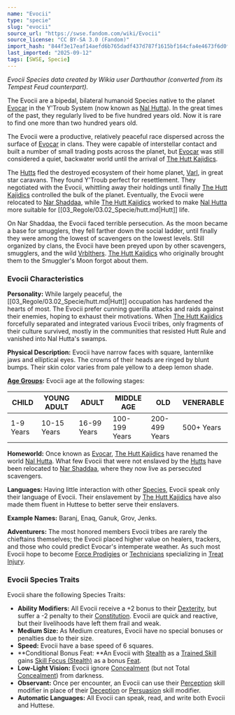 ```yaml
---
name: "Evocii"
type: "specie"
slug: "evocii"
source_url: "https://swse.fandom.com/wiki/Evocii"
source_license: "CC BY-SA 3.0 (Fandom)"
import_hash: "844f3e17eaf14aefd6b765dadf437d787f1615bf164cfa4e4673f6d0f284bfda"
last_imported: "2025-09-12"
tags: [SWSE, Specie]
---
```

*Evocii Species data created by Wikia user <bdi>Darthauthor</bdi> (converted from its Tempest Feud counterpart).*

The Evocii are a bipedal, bilateral humanoid Species native to the planet [Evocar](https://swse.fandom.com/wiki/Evocar) in the Y'Troub System (now known as [Nal Hutta](https://swse.fandom.com/wiki/Nal_Hutta)). In the great times of the past, they regularly lived to be five hundred years old. Now it is rare to find one more than two hundred years old.

The Evocii were a productive, relatively peaceful race dispersed across the surface of [Evocar](https://swse.fandom.com/wiki/Evocar) in clans. They were capable of interstellar contact and built a number of small trading posts across the planet, but [Evocar](https://swse.fandom.com/wiki/Evocar) was still considered a quiet, backwater world until the arrival of [The Hutt Kajidics](https://swse.fandom.com/wiki/The_Hutt_Kajidics).

The [Hutts](https://swse.fandom.com/wiki/Hutts) fled the destroyed ecosystem of their home planet, [Varl](https://swse.fandom.com/wiki/Varl), in great star caravans. They found Y'Troub perfect for resettlement. They negotiated with the Evocii, whittling away their holdings until finally [The Hutt Kajidics](https://swse.fandom.com/wiki/The_Hutt_Kajidics) controlled the bulk of the planet. Eventually, the Evocii were relocated to [Nar Shaddaa](https://swse.fandom.com/wiki/Nar_Shaddaa), while [The Hutt Kajidics](https://swse.fandom.com/wiki/The_Hutt_Kajidics) worked to make [Nal Hutta](https://swse.fandom.com/wiki/Nal_Hutta) more suitable for [[03_Regole/03.02_Specie/hutt.md|Hutt]] life.

On Nar Shaddaa, the Evocii faced terrible persecution. As the moon became a base for smugglers, they fell farther down the social ladder, until finally they were among the lowest of scavengers on the lowest levels. Still organized by clans, the Evocii have been preyed upon by other scavengers, smugglers, and the wild [Vrblthers](https://swse.fandom.com/wiki/Vrblthers). [The Hutt Kajidics](https://swse.fandom.com/wiki/The_Hutt_Kajidics) who originally brought them to the Smuggler's Moon forgot about them.

### Evocii Characteristics
**Personality:** While largely peaceful, the [[03_Regole/03.02_Specie/hutt.md|Hutt]] occupation has hardened the hearts of most. The Evocii prefer cunning guerilla attacks and raids against their enemies, hoping to exhaust their motivations. When [The Hutt Kajidics](https://swse.fandom.com/wiki/The_Hutt_Kajidics) forcefully separated and integrated various Evocii tribes, only fragments of their culture survived, mostly in the communities that resisted Hutt Rule and vanished into Nal Hutta's swamps.

**Physical Description:** Evocii have narrow faces with square, lanternlike jaws and elliptical eyes. The crowns of their heads are ringed by blunt bumps. Their skin color varies from pale yellow to a deep lemon shade.

**[Age Groups](https://swse.fandom.com/wiki/Age_Groups):** Evocii age at the following stages:

| CHILD | YOUNG ADULT | ADULT | MIDDLE AGE | OLD | VENERABLE |
| --- | --- | --- | --- | --- | --- |
| 1-9 Years | 10-15 Years | 16-99 Years | 100-199 Years | 200-499 Years | 500+ Years |

**Homeworld:** Once known as [Evocar](https://swse.fandom.com/wiki/Evocar), [The Hutt Kajidics](https://swse.fandom.com/wiki/The_Hutt_Kajidics) have renamed the world [Nal Hutta](https://swse.fandom.com/wiki/Nal_Hutta). What few Evocii that were not enslaved by the [Hutts](https://swse.fandom.com/wiki/Hutts) have been relocated to [Nar Shaddaa](https://swse.fandom.com/wiki/Nar_Shaddaa), where they now live as persecuted scavengers.

**Languages:** Having little interaction with other [Species](https://swse.fandom.com/wiki/Species), Evocii speak only their language of Evocii. Their enslavement by [The Hutt Kajidics](https://swse.fandom.com/wiki/The_Hutt_Kajidics) have also made them fluent in Huttese to better serve their enslavers. 

**Example Names:** Baranj, Enaq, Ganuk, Grov, Jenks.

**Adventurers:** The most honored members Evocii tribes are rarely the chieftains themselves; the Evocii placed higher value on healers, trackers, and those who could predict Evocar's intemperate weather. As such most Evocii hope to become [Force Prodigies](https://swse.fandom.com/wiki/Force_Prodigies) or [Technicians](https://swse.fandom.com/wiki/Technicians) specializing in [Treat Injury](https://swse.fandom.com/wiki/Treat_Injury).

### Evocii Species Traits
Evocii share the following Species Traits:
- **Ability Modifiers:** All Evocii receive a +2 bonus to their [Dexterity](https://swse.fandom.com/wiki/Dexterity), but suffer a -2 penalty to their [Constitution](https://swse.fandom.com/wiki/Constitution). Evocii are quick and reactive, but their livelihoods have left them frail and weak.
- **Medium Size:** As Medium creatures, Evocii have no special bonuses or penalties due to their size.
- **Speed:** Evocii have a base speed of 6 squares.
- **Conditional Bonus Feat: **An Evocii with [Stealth](https://swse.fandom.com/wiki/Stealth) as a [Trained Skill](https://swse.fandom.com/wiki/Trained_Skill) gains [Skill Focus (Stealth)](https://swse.fandom.com/wiki/Skill_Focus_(Stealth)) as a bonus [Feat](https://swse.fandom.com/wiki/Feat).
- **Low-Light Vision:** Evocii ignore [Concealment](https://swse.fandom.com/wiki/Concealment) (but not Total [Concealment](https://swse.fandom.com/wiki/Concealment)) from darkness.
- **Observant:** Once per encounter, an Evocii can use their [Perception](https://swse.fandom.com/wiki/Perception) skill modifier in place of their [Deception](https://swse.fandom.com/wiki/Deception) or [Persuasion](https://swse.fandom.com/wiki/Persuasion) skill modifier.
- **Automatic Languages:** All Evocii can speak, read, and write both Evocii and Huttese.